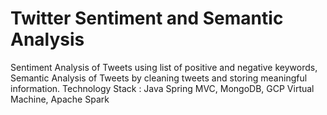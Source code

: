 # Twitter Sentiment and Semantic Analysis
Sentiment Analysis of Tweets using list of positive and negative keywords, Semantic Analysis of Tweets by cleaning tweets and storing meaningful information.
Technology Stack : Java Spring MVC, MongoDB, GCP Virtual Machine, Apache Spark

